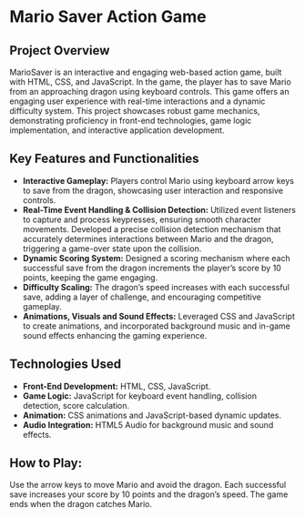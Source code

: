 # Mario Saver Action Game

## Project Overview
MarioSaver is an interactive and engaging web-based action game, built with HTML, CSS, and JavaScript. In the game, the player has to save Mario from an approaching dragon using keyboard controls. This game offers an engaging user experience with real-time interactions and a dynamic difficulty system.
This project showcases robust game mechanics, demonstrating proficiency in front-end technologies, game logic implementation, and interactive application development.

## Key Features and Functionalities
- **Interactive Gameplay:** Players control Mario using keyboard arrow keys to save from the dragon, showcasing user interaction and responsive controls.
- **Real-Time Event Handling & Collision Detection:** Utilized event listeners to capture and process keypresses, ensuring smooth character movements. Developed a precise collision detection mechanism that accurately determines interactions between Mario and the dragon, triggering a game-over state upon the collision.
- **Dynamic Scoring System:** Designed a scoring mechanism where each successful save from the dragon increments the player’s score by 10 points, keeping the game engaging.
- **Difficulty Scaling:** The dragon’s speed increases with each successful save, adding a layer of challenge, and encouraging competitive gameplay.
- **Animations, Visuals and Sound Effects:** Leveraged CSS and JavaScript to create animations, and incorporated background music and in-game sound effects enhancing the gaming experience.

## Technologies Used
- **Front-End Development:** HTML, CSS, JavaScript.
- **Game Logic:** JavaScript for keyboard event handling, collision detection, score calculation.
- **Animation:** CSS animations and JavaScript-based dynamic updates.
- **Audio Integration:** HTML5 Audio for background music and sound effects.

## How to Play:
Use the arrow keys to move Mario and avoid the dragon.
Each successful save increases your score by 10 points and the dragon’s speed.
The game ends when the dragon catches Mario.
